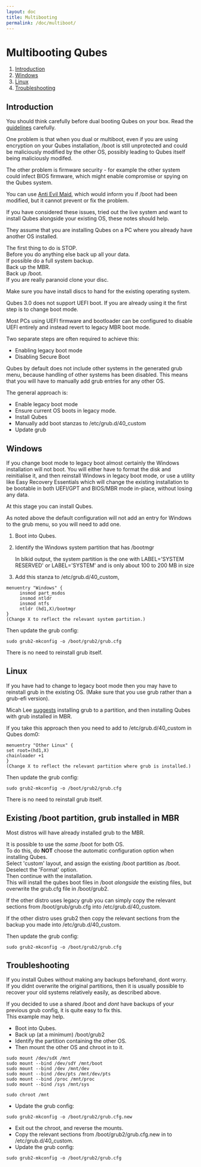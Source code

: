 ```yaml
---
layout: doc
title: Multibooting
permalink: /doc/multiboot/
---
```


Multibooting Qubes 
========================================

1.  [Introduction](#introduction)
2.  [Windows](#windows)
3.  [Linux](#linux)
4.  [Troubleshooting](#troubleshooting)

Introduction
---------------------

You should think carefully before dual booting Qubes on your box.
Read the [guidelines](/doc/security-guidelines) carefully.

One problem is that when you dual or multiboot, even if you are using
encryption on your Qubes installation, /boot is still unprotected and
could be maliciously modified by the other OS, possibly leading to Qubes
itself being maliciously modifed.

The other problem is firmware security - for example the other system
could infect BIOS firmware, which might enable compromise or spying on
the Qubes system.

You can use [Anti Evil Maid](/doc/anti-evil-maid/), which would inform
you if /boot had been modified, but it cannot prevent or fix the problem.

If you have considered these issues, tried out the live system and want to
install Qubes alongside your existing OS, these notes should help.

They assume that you are installing Qubes on a PC where you already have
another OS installed.

The first thing to do is STOP.  
Before you do anything else back up all your data.  
If possible do a full system backup.  
Back up the MBR.  
Back up /boot.  
If you are really paranoid clone your disc.

Make sure you have install discs to hand for the existing operating system.

Qubes 3.0 does not support UEFI boot. If you are already using it the first step
is to change boot mode.

Most PCs using UEFI firmware and bootloader can be configured to disable
UEFI entirely and instead revert to legacy MBR boot mode. 

Two separate steps are often required to achieve this:

*    Enabling legacy boot mode
*    Disabling Secure Boot


Qubes by default does not include other systems in the generated grub menu, 
because handling of other systems has been disabled. This means
that you will have to manually add grub entries for any other OS.

The general approach is:

* Enable legacy boot mode
* Ensure current OS boots in legacy mode.  
* Install Qubes
* Manually add boot stanzas to /etc/grub.d/40_custom
* Update grub



Windows
----------------------

If you change boot mode to legacy boot almost certainly the Windows
installation will not boot.
You will either have to format the disk and reinitialise it, and then reinstall
Windows in legacy boot mode, or use a utility like Easy Recovery Essentials
which will change the existing installation to be bootable in both
UEFI/GPT and BIOS/MBR mode in-place, without losing any data.

At this stage you can install Qubes.

As noted above the default configuration will not add an entry for Windows to
the grub menu, so you will need to add one.

1. Boot into Qubes.

2. Identify the Windows system partition that has /bootmgr 

    In blkid output, the system partition is the one with LABEL='SYSTEM
    RESERVED' or LABEL='SYSTEM' and is only about 100 to 200 MB in size

3. Add this stanza to /etc/grub.d/40_custom,

~~~
menuentry "Windows" {
     insmod part_msdos
     insmod ntldr
     insmod ntfs
     ntldr (hd1,X)/bootmgr
}
(Change X to reflect the relevant system partition.)
~~~

Then update the grub config:

~~~
sudo grub2-mkconfig -o /boot/grub2/grub.cfg
~~~

There is no  need to reinstall grub itself.



Linux
----------------------

If you have had to change to legacy boot mode then you may have to reinstall grub in
the existing OS. (Make sure that you use grub rather than a grub-efi version).

Micah Lee
[suggests](https://micahflee.com/2014/04/dual-booting-qubes-and-ubuntu-with-encrypted-disks/)
installing grub to a partition, and then installing Qubes with grub
installed in MBR.

If you take this approach then you need to add to /etc/grub.d/40_custom in Qubes
dom0:

~~~
menuentry "Other Linux" {
set root=(hd1,X)
chainloader +1
}
(Change X to reflect the relevant partition where grub is installed.)
~~~

Then update the grub config:

~~~
sudo grub2-mkconfig -o /boot/grub2/grub.cfg
~~~

There is no  need to reinstall grub itself.


Existing /boot partition, grub installed in MBR
----------------------

Most distros will have already installed grub to the MBR.

It is possible to use the *same* /boot for both OS.  
To do this, do **NOT** choose the automatic configuration option when installing
Qubes.  
Select 'custom' layout, and assign the existing /boot partition as /boot.  
Deselect the 'Format' option.  
Then continue with the installation.  
This will install the qubes boot files in /boot *alongside* the existing files,
but overwrite the grub.cfg file in /boot/grub2.

If the other distro uses legacy grub you can simply copy the relevant sections
from /boot/grub/grub.cfg into /etc/grub.d/40_custom.  

If the other distro uses grub2 then copy the relevant sections
from the backup you made into /etc/grub.d/40_custom.

Then update the grub config:

~~~
sudo grub2-mkconfig -o /boot/grub2/grub.cfg
~~~



Troubleshooting
----------------------

If you install Qubes without making any backups beforehand, dont worry.  
If you didnt overwrite the original partitions, then it is usually
possible to recover your old systems relatively easily, as described above.

If you decided to use a shared /boot and *dont* have backups of your previous
grub config, it is quite easy to fix this.  
This example may help.  

* Boot into Qubes.  
* Back up (at a minimum) /boot/grub2  
* Identify the partition containing the other OS.  
* Then mount the other OS and chroot in to it.  

~~~
sudo mount /dev/sdX /mnt
sudo mount --bind /dev/sdY /mnt/boot
sudo mount --bind /dev /mnt/dev 
sudo mount --bind /dev/pts /mnt/dev/pts
sudo mount --bind /proc /mnt/proc 
sudo mount --bind /sys /mnt/sys 

sudo chroot /mnt
~~~

* Update the grub config:

~~~
sudo grub2-mkconfig -o /boot/grub2/grub.cfg.new
~~~

* Exit out the chroot, and reverse the mounts.  
* Copy the relevant sections from /boot/grub2/grub.cfg.new in to
/etc/grub.d/40_custom.
* Update the grub config:

~~~
sudo grub2-mkconfig -o /boot/grub2/grub.cfg
~~~

